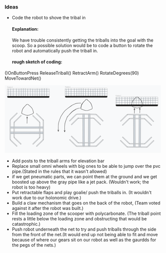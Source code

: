 ﻿### Ideas
* Code the robot to shove the tribal in

	#### Explanation: 
	We have trouble consistently getting the triballs into the goal with the scoop. So a possible solution would be to code a button to rotate the robot and automatically push the triball in.
	#### rough sketch of coding:
()OnButtonPress
	ReleaseTriball()
	RetractArm()
	RotateDegrees(90)
	MoveTowardNet()


![](media/code_idea.png)

* Add posts to the triball arms for elevation bar
* Replace small omni wheels with big ones to be able to jump over the pvc pipe.(Stated in the rules that it wasn't allowed)
* if we get pneumatic parts, we can point them at the ground and we get boosted up above the gray pipe like a jet pack. (Wouldn't work; the robot is too heavy)
* Put retractable flaps and play goalie/ push the triballs in. (It wouldn't work due to our holonomic drive.)
* Build a claw mechanism that goes on the back of the robot, (Team voted against it after the robot was built.)
* Fill the loading zone of the scooper with polycarbonate. (The triball point rests a little below the loading zone and obstructing that would be catastrophic.)
* Push robot underneath the net to try and push triballs through the side from the front of the net.(It would end up not being able to fit and move because of where our gears sit on our robot as well as the gaurdds for the pegs of the nets.)
